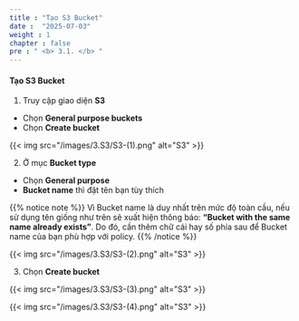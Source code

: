 ```yaml
---
title : "Tạo S3 Bucket"
date :  "2025-07-03" 
weight : 1 
chapter : false
pre : " <b> 3.1. </b> "
---
```


#### Tạo S3 Bucket
1. Truy cập giao diện **S3**
- Chọn **General purpose buckets**
- Chọn **Create bucket**

{{< img src="/images/3.S3/S3-(1).png" alt="S3" >}}

2. Ở mục **Bucket type**
- Chọn **General purpose**
- **Bucket name** thì đặt tên bạn tùy thích

{{% notice note %}}
Vì Bucket name là duy nhất trên mức độ toàn cầu, nếu sử dụng tên giống như trên sẽ xuất hiện thông báo: **“Bucket with the same name already exists”**. Do đó, cần thêm chữ cái hay số phía sau để Bucket name của bạn phù hợp với policy.
{{% /notice %}}

{{< img src="/images/3.S3/S3-(2).png" alt="S3" >}}

3. Chọn **Create bucket**

{{< img src="/images/3.S3/S3-(3).png" alt="S3" >}}

{{< img src="/images/3.S3/S3-(4).png" alt="S3" >}}